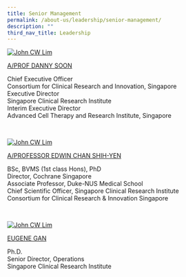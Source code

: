 ```yaml
---
title: Senior Management
permalink: /about-us/leadership/senior-management/
description: ""
third_nav_title: Leadership
---
```

[![John CW Lim](https://www.scri.edu.sg/wp-content/uploads/2022/03/Danny.png)](https://www.scri.edu.sg/about-us/leadership/senior-management/dr-danny-soon/)

[A/PROF DANNY SOON](https://www.scri.edu.sg/about-us/leadership/senior-management/dr-danny-soon/)

Chief Executive Officer  
Consortium for Clinical Research and Innovation, Singapore  
Executive Director  
Singapore Clinical Research Institute  
Interim Executive Director  
Advanced Cell Therapy and Research Institute, Singapore

 

[![John CW Lim](https://www.scri.edu.sg/wp-content/uploads/2016/03/3_PROFESSOR-EDWIN-CHAN-SHIH-YEN.jpg)](https://www.scri.edu.sg/about-us/leadership/senior-management/aprof-edwin-chan-shih-yen/)

[A/PROFESSOR EDWIN CHAN SHIH-YEN](https://www.scri.edu.sg/about-us/leadership/senior-management/aprof-edwin-chan-shih-yen/)

BSc, BVMS (1st class Hons), PhD  
Director, Cochrane Singapore  
Associate Professor, Duke-NUS Medical School  
Chief Scientific Officer, Singapore Clinical Research Institute  
Consortium for Clinical Research & Innovation Singapore

 

[![John CW Lim](https://www.scri.edu.sg/wp-content/uploads/2022/03/eugene.png)](https://www.scri.edu.sg/about-us/leadership/senior-management/eugene-gan/)

[EUGENE GAN](https://www.scri.edu.sg/about-us/leadership/senior-management/eugene-gan/)

Ph.D.  
Senior Director, Operations  
Singapore Clinical Research Institute